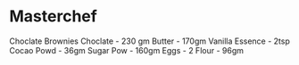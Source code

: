 # Masterchef
 Choclate Brownies
 Choclate - 230 gm
 Butter - 170gm
 Vanilla Essence - 2tsp
 Cocao Powd - 36gm
 Sugar Pow - 160gm
 Eggs - 2
 Flour - 96gm

